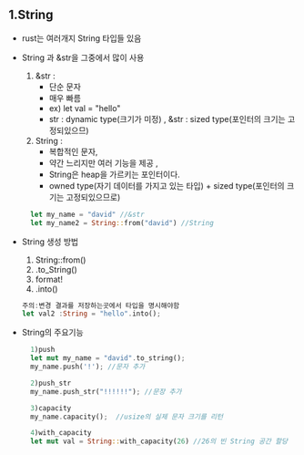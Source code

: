 1.String
------------------
- rust는 여러개지 String 타입들 있음
- String 과 &str을 그중에서 많이 사용
  1) &str :
      - 단순 문자
      - 매우 빠름
      - ex) let val = "hello"
      - str : dynamic type(크기가 미정) , &str : sized type(포인터의 크기는 고정되있으므)
  2) String :
      - 복합적인 문자,
      - 약간 느리지만 여러 기능을 제공 ,
      - String은 heap을 가르키는 포인터이다.
      - owned type(자기 데이터를 가지고 있는 타입) + sized type(포인터의 크기는 고정되있으므로)
   ```rust
     let my_name = "david" //&str
     let my_name2 = String::from("david") //String
   ```
- String 생성 방법
  1) String::from()
  2) .to_String()
  3) format!
  4) .into()
   ```rust
   주의:변경 결과를 저장하는곳에서 타입을 명시해야함
   let val2 :String = "hello".into();
   ```

- String의 주요기능
   ```rust
     1)push
     let mut my_name = "david".to_string();
     my_name.push('!'); //문자 추가

     2)push_str
     my_name.push_str("!!!!!!"); //문장 추가

     3)capacity
     my_name.capacity();  //usize의 실제 문자 크기를 리턴

     4)with_capacity
     let mut val = String::with_capacity(26) //26의 빈 String 공간 할당
  ```

